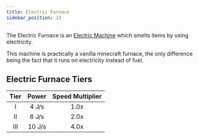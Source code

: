 ```yaml
---
title: Electric Furnace
sidebar_position: 13
---
```


The Electric Furnace is an [Electric Machine](Electric-Machines) which smelts items by using electricity.

This machine is practically a vanilla minecraft furnace, the only difference being the fact that it runs on electricity instead of fuel.

## Electric Furnace Tiers

| Tier | Power  | Speed Multiplier |
| :--: | :----: | :--------------: |
| I    | 4 J/s  | 1.0x             |
| II   | 6 J/s  | 2.0x             |
| III  | 10 J/s | 4.0x             |
